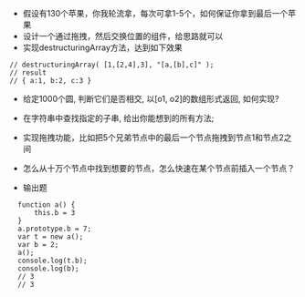 - 假设有130个苹果，你我轮流拿，每次可拿1-5个，如何保证你拿到最后一个苹果
- 设计一个通过拖拽，然后交换位置的组件，给思路就可以
- 实现destructuringArray方法，达到如下效果
``` 
// destructuringArray( [1,[2,4],3], "[a,[b],c]" );
// result
// { a:1, b:2, c:3 }

```
- 给定1000个圆, 判断它们是否相交, 以[o1, o2]的数组形式返回, 如何实现?
- 在字符串中查找指定的子串, 给出你能想到的所有方法;
- 实现拖拽功能，比如把5个兄弟节点中的最后一个节点拖拽到节点1和节点2之间
- 怎么从十万个节点中找到想要的节点，怎么快速在某个节点前插入一个节点？

- 输出题
``` 
  function a() {
      this.b = 3
  }
  a.prototype.b = 7;
  var t = new a();
  var b = 2;
  a();
  console.log(t.b);
  console.log(b);
  // 3
  // 3

```


